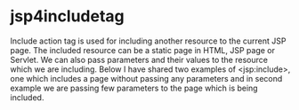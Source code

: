 # jsp4includetag
Include action tag is used for including another resource to the current JSP page. The included resource can be a static page in HTML, JSP page or Servlet. We can also pass parameters and their values to the resource which we are including. Below I have shared two examples of &lt;jsp:include>, one which includes a page without passing any parameters and in second example we are passing few parameters to the page which is being included.
